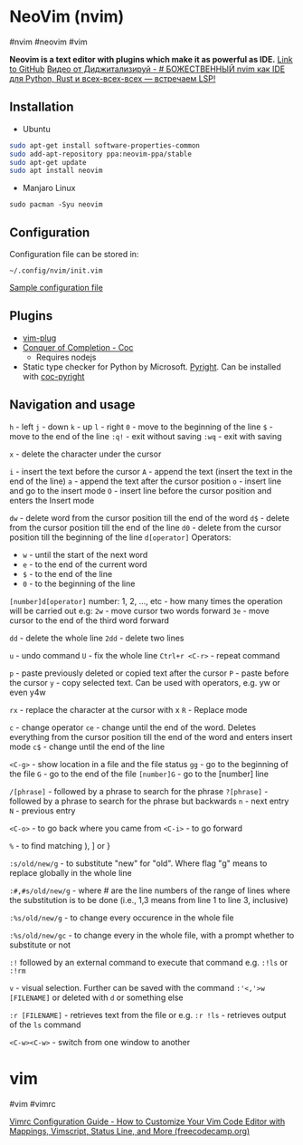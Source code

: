 # NeoVim (nvim)
#nvim #neovim #vim 

**Neovim is a text editor with plugins which make it as powerful as IDE.**
[Link to GitHub](https://github.com/neovim/neovim)
[Видео от Диджитализируй - # БОЖЕСТВЕННЫЙ nvim как IDE для Python, Rust и всех-всех-всех — встречаем LSP!](https://youtu.be/PA7zZNJXJEk)

## Installation
- Ubuntu
```bash
sudo apt-get install software-properties-common
sudo add-apt-repository ppa:neovim-ppa/stable
sudo apt-get update
sudo apt install neovim
```
- Manjaro Linux
```shell
sudo pacman -Syu neovim
```

## Configuration
Configuration file can be stored in:
```
~/.config/nvim/init.vim
```
[Sample configuration file](https://github.com/2Cheetah/Obsidian_vault/blob/main/init.vim)

## Plugins
- [vim-plug](https://github.com/junegunn/vim-plug)
- [Conquer of Completion - Coc](https://github.com/neoclide/coc.nvim)
	- Requires nodejs
- Static type checker for Python by Microsoft. [Pyright](https://github.com/microsoft/pyright). Can be installed with [coc-pyright](https://github.com/fannheyward/coc-pyright)

## Navigation and usage
`h` - left `j` - down `k` - up `l` - right
`0` - move to the beginning of the line
`$` - move to the end of the line
`:q!` - exit without saving
`:wq` - exit with saving


`x` - delete the character under the cursor

`i` - insert the text before the cursor
`A` - append the text (insert the text in the end of the line)
`a` - append the text after the cursor position
`o` - insert line and go to the insert mode
`O` - insert line before the cursor position and enters the Insert mode

`dw` - delete word from the cursor position till the end of the word
`d$` - delete from the cursor position till the end of the line
`d0` - delete from the cursor position till the beginning of the line
`d[operator]`
Operators:
- `w` - until the start of the next word
- `e` - to the end of the current word
- `$` - to the end of the line
- `0` - to the beginning of the line

`[number]d[operator]`
number:
1, 2, ..., etc - how many times the operation will be carried out
e.g:
`2w` - move cursor two words forward
`3e` - move cursor to the end of the third word forward

`dd` - delete the whole line
`2dd` - delete two lines

`u` - undo command
`U` - fix the whole line
`Ctrl+r <C-r>` - repeat command

`p` - paste previously deleted or copied text after the cursor
`P` - paste before the cursor
`y` - copy selected text. Can be used with operators, e.g. yw or even y4w

`rx` - replace the character at the cursor with x
`R` - Replace mode

`c` - change operator
`ce` - change until the end of the word. Deletes everything from the cursor position till the end of the word and enters insert mode
`c$` - change until the end of the line

`<C-g>` - show location in a file and the file status
`gg` - go to the beginning of the file
`G` - go to the end of the file
`[number]G` - go to the \[number\] line

`/[phrase]` - followed by a phrase to search for the phrase
`?[phrase]` - followed by a phrase to search for the phrase but backwards
`n` - next entry
`N` - previous entry

`<C-o>` - to go back where you came from
`<C-i>` - to go forward

`%` - to find matching ), ] or }

`:s/old/new/g` - to substitute "new" for "old". Where flag "g" means to replace globally in the whole line

`:#,#s/old/new/g` - where # are the line numbers of the range of lines where the substitution is to be done (i.e., 1,3 means from line 1 to line 3, inclusive)

`:%s/old/new/g` - to change every occurence in the whole file

`:%s/old/new/gc` - to change every in the whole file, with a prompt whether to substitute or not

`:!` followed by an external command to execute that command
e.g. `:!ls` or `:!rm`

`v` - visual selection. Further can be saved with the command `:'<,'>w [FILENAME]` or deleted with `d` or something else

`:r [FILENAME]` - retrieves text from the file
or
e.g. `:r !ls` - retrieves output of the `ls` command

`<C-w><C-w>` - switch from one window to another

# vim
#vim #vimrc

[Vimrc Configuration Guide - How to Customize Your Vim Code Editor with Mappings, Vimscript, Status Line, and More (freecodecamp.org)](https://www.freecodecamp.org/news/vimrc-configuration-guide-customize-your-vim-editor/)
